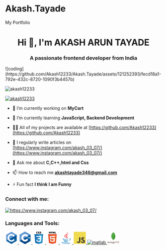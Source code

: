 # Akash.Tayade
My Portfolio
<h1 align="center">Hi 👋, I'm AKASH ARUN TAYADE</h1>
<h3 align="center">A passionate frontend developer from India</h3>
![coding](https://github.com/Akash12233/Akash.Tayade/assets/121252393/fecd18a1-792e-432c-8720-1090f3b4457b)

<p align="left"> <img src="https://komarev.com/ghpvc/?username=akash12233&label=Profile%20views&color=0e75b6&style=flat" alt="akash12233" /> </p>

<p align="left"> <a href="https://github.com/ryo-ma/github-profile-trophy"><img src="https://github-profile-trophy.vercel.app/?username=akash12233" alt="akash12233" /></a> </p>

- 🔭 I’m currently working on **MyCart**

- 🌱 I’m currently learning **JavaScript, Backend Development**

- 👨‍💻 All of my projects are available at [https://github.com/Akash12233](https://github.com/Akash12233)

- 📝 I regularly write articles on [https://www.instagram.com/akash_03_07/](https://www.instagram.com/akash_03_07/)

- 💬 Ask me about **C,C++,html and Css**

- 📫 How to reach me **akashtayade346@gmail.com**

- ⚡ Fun fact **I think I am Funny**

<h3 align="left">Connect with me:</h3>
<p align="left">
<a href="https://instagram.com/https://www.instagram.com/akash_03_07/" target="blank"><img align="center" src="https://raw.githubusercontent.com/rahuldkjain/github-profile-readme-generator/master/src/images/icons/Social/instagram.svg" alt="https://www.instagram.com/akash_03_07/" height="30" width="40" /></a>
</p>

<h3 align="left">Languages and Tools:</h3>
<p align="left"> <a href="https://www.cprogramming.com/" target="_blank" rel="noreferrer"> <img src="https://raw.githubusercontent.com/devicons/devicon/master/icons/c/c-original.svg" alt="c" width="40" height="40"/> </a> <a href="https://www.w3schools.com/cpp/" target="_blank" rel="noreferrer"> <img src="https://raw.githubusercontent.com/devicons/devicon/master/icons/cplusplus/cplusplus-original.svg" alt="cplusplus" width="40" height="40"/> </a> <a href="https://www.w3schools.com/css/" target="_blank" rel="noreferrer"> <img src="https://raw.githubusercontent.com/devicons/devicon/master/icons/css3/css3-original-wordmark.svg" alt="css3" width="40" height="40"/> </a> <a href="https://www.w3.org/html/" target="_blank" rel="noreferrer"> <img src="https://raw.githubusercontent.com/devicons/devicon/master/icons/html5/html5-original-wordmark.svg" alt="html5" width="40" height="40"/> </a> <a href="https://www.java.com" target="_blank" rel="noreferrer"> <img src="https://raw.githubusercontent.com/devicons/devicon/master/icons/java/java-original.svg" alt="java" width="40" height="40"/> </a> <a href="https://developer.mozilla.org/en-US/docs/Web/JavaScript" target="_blank" rel="noreferrer"> <img src="https://raw.githubusercontent.com/devicons/devicon/master/icons/javascript/javascript-original.svg" alt="javascript" width="40" height="40"/> </a> <a href="https://www.mathworks.com/" target="_blank" rel="noreferrer"> <img src="https://upload.wikimedia.org/wikipedia/commons/2/21/Matlab_Logo.png" alt="matlab" width="40" height="40"/> </a> <a href="https://www.mongodb.com/" target="_blank" rel="noreferrer"> <img src="https://raw.githubusercontent.com/devicons/devicon/master/icons/mongodb/mongodb-original-wordmark.svg" alt="mongodb" width="40" height="40"/> </a> </p>
